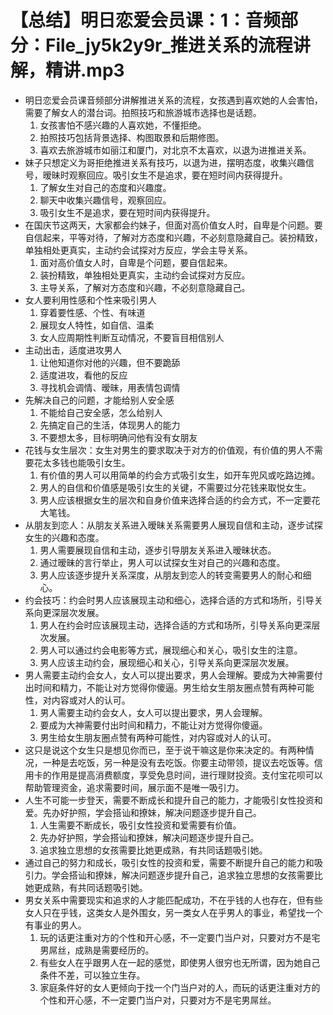 # 【总结】明日恋爱会员课：1：音频部分：File_jy5k2y9r_推进关系的流程讲解，精讲.mp3

-   明日恋爱会员课音频部分讲解推进关系的流程，女孩遇到喜欢她的人会害怕，需要了解女人的潜台词。拍照技巧和旅游城市选择也是话题。
    1.  女孩害怕不感兴趣的人喜欢她，不懂拒绝。
    2.  拍照技巧包括背景选择、构图取景和后期修图。
    3.  喜欢去旅游城市如丽江和厦门，对北京不太喜欢，以退为进推进关系。
-   妹子只想定义为哥拒绝推进关系有技巧，以退为进，摆明态度，收集兴趣信号，暧昧时观察回应。吸引女生不是追求，要在短时间内获得提升。
    1.  了解女生对自己的态度和兴趣度。
    2.  聊天中收集兴趣信号，观察回应。
    3.  吸引女生不是追求，要在短时间内获得提升。
-   在国庆节这两天，大家都会约妹子，但面对高价值女人时，自卑是个问题。要自信起来，平等对待，了解对方态度和兴趣，不必刻意隐藏自己。装扮精致，单独相处更真实，主动约会试探对方反应，学会主导关系。
    1.  面对高价值女人时，自卑是个问题，要自信起来。
    2.  装扮精致，单独相处更真实，主动约会试探对方反应。
    3.  主导关系，了解对方态度和兴趣，不必刻意隐藏自己。
-   女人要利用性感和个性来吸引男人
    1.  穿着要性感、个性、有味道
    2.  展现女人特性，如自信、温柔
    3.  女人应周期性判断互动情况，不要盲目相信别人
-   主动出击，适度进攻男人
    1.  让他知道你对他的兴趣，但不要跪舔
    2.  适度进攻，看他的反应
    3.  寻找机会调情、暧昧，用表情包调情
-   先解决自己的问题，才能给别人安全感
    1.  不能给自己安全感，怎么给别人
    2.  先搞定自己的生活，体现男人的能力
    3.  不要想太多，目标明确问他有没有女朋友
-   花钱与女生层次：女生对男生的要求取决于对方的价值观，有价值的男人不需要花太多钱也能吸引女生。
    1.  有价值的男人可以用简单的约会方式吸引女生，如开车兜风或吃路边摊。
    2.  男人的自信和价值感是吸引女生的关键，不需要过分花钱来取悦女生。
    3.  男人应该根据女生的层次和自身价值来选择合适的约会方式，不一定要花大笔钱。
-   从朋友到恋人：从朋友关系进入暧昧关系需要男人展现自信和主动，逐步试探女生的兴趣和态度。
    1.  男人需要展现自信和主动，逐步引导朋友关系进入暧昧状态。
    2.  通过暧昧的言行举止，男人可以试探女生对自己的兴趣和态度。
    3.  男人应该逐步提升关系深度，从朋友到恋人的转变需要男人的耐心和细心。
-   约会技巧：约会时男人应该展现主动和细心，选择合适的方式和场所，引导关系向更深层次发展。
    1.  男人在约会时应该展现主动，选择合适的方式和场所，引导关系向更深层次发展。
    2.  男人可以通过约会电影等方式，展现细心和关心，吸引女生的注意。
    3.  男人应该主动约会，展现细心和关心，引导关系向更深层次发展。
-   男人需要主动约会女人，女人可以提出要求，男人会理解。要成为大神需要付出时间和精力，不能让对方觉得你傻逼。男生给女生朋友圈点赞有两种可能性，对内容或对人的认可。
    1.  男人需要主动约会女人，女人可以提出要求，男人会理解。
    2.  要成为大神需要付出时间和精力，不能让对方觉得你傻逼。
    3.  男生给女生朋友圈点赞有两种可能性，对内容或对人的认可。
-   这只是说这个女生只是想见你而已，至于说干嘛这是你来决定的。有两种情况，一种是去吃饭，另一种是没有去吃饭。你要主动带领，提议去吃饭等。信用卡的作用是提高消费额度，享受免息时间，进行理财投资。支付宝花呗可以帮助管理资金，追求需要时间，展示面不是唯一吸引力。
-   人生不可能一步登天，需要不断成长和提升自己的能力，才能吸引女性投资和爱。先办好护照，学会搭讪和撩妹，解决问题逐步提升自己。
    1.  人生需要不断成长，吸引女性投资和爱需要有价值。
    2.  先办好护照，学会搭讪和撩妹，解决问题逐步提升自己。
    3.  追求独立思想的女孩需要比她更成熟，有共同话题吸引她。
-   通过自己的努力和成长，吸引女性的投资和爱，需要不断提升自己的能力和吸引力。学会搭讪和撩妹，解决问题逐步提升自己，追求独立思想的女孩需要比她更成熟，有共同话题吸引她。
-   男女关系中需要现实和追求的人才能匹配成功，不在乎钱的人也存在，但有些女人只在乎钱，这类女人是外围女，另一类女人在乎男人的事业，希望找一个有事业的男人。
    1.  玩的话更注重对方的个性和开心感，不一定要门当户对，只要对方不是宅男屌丝，成熟是需要经历的。
    2.  有些女人在乎跟男人在一起的感觉，即使男人很穷也无所谓，因为她自己条件不差，可以独立生存。
    3.  家庭条件好的女人更倾向于找一个门当户对的人，而玩的话更注重对方的个性和开心感，不一定要门当户对，只要对方不是宅男屌丝。